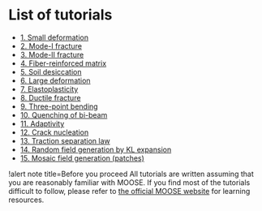 # List of tutorials

- [1. Small deformation](tutorials/01_small_deformation_elasticity.md)
- [2. Mode-I fracture](tutorials/02_mode1_brittle_fracture.md)
- [3. Mode-II fracture](tutorials/03_mode2_brittle_fracture.md)
- [4. Fiber-reinforced matrix](tutorials/04_fiber_reinforced_matrix.md)
- [5. Soil desiccation](tutorials/05_soil_desiccation.md)
- [6. Large deformation](tutorials/06_large_deformation_elasticity.md)
- [7. Elastoplasticity](tutorials/07_elastoplasticity.md)
- [8. Ductile fracture](tutorials/08_ductile_fracture.md)
- [9. Three-point bending](tutorials/09_three_point_bending.md)
- [10. Quenching of bi-beam](tutorials/10_quenching_bibeam.md)
- [11. Adaptivity](tutorials/11_adaptivity.md)
- [12. Crack nucleation](tutorials/12_nucleation.md)
- [13. Traction separation law](tutorials/13_traction_separation.md)
- [14. Random field generation by KL expansion](tutorials/14_klexpansion.md)
- [15. Mosaic field generation (patches)](tutorials/15_mosaic_patches.md)

!alert note title=Before you proceed
All tutorials are written assuming that you are reasonably familiar with MOOSE. If you find most of the tutorials difficult to follow, please refer to [the official MOOSE website](https://mooseframework.inl.gov/) for learning resources.
